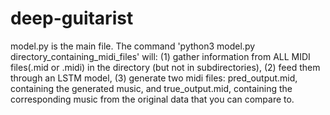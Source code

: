 # deep-guitarist

model.py is the main file.
The command 'python3 model.py directory_containing_midi_files' will:
(1) gather information from ALL MIDI files(.mid or .midi) in the directory (but not in subdirectories),
(2) feed them through an LSTM model,
(3) generate two midi files: pred_output.mid, containing the generated music, and true_output.mid, containing the corresponding music from the original data that you can compare to.
